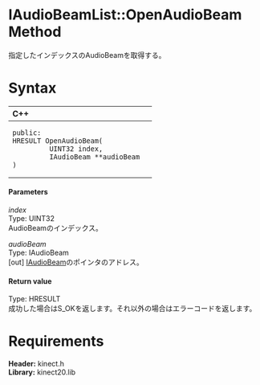 IAudioBeamList::OpenAudioBeam Method  
====================================  

指定したインデックスのAudioBeamを取得する。 <span id="syntaxSection"></span>

Syntax  
======  

<table>
<colgroup>
<col width="100%" />
</colgroup>
<thead>
<tr class="header">
<th align="left">C++</th>
</tr>
</thead>
<tbody>
<tr class="odd">
<td align="left"><pre><code>public:  
HRESULT OpenAudioBeam(  
         UINT32 index,  
         IAudioBeam **audioBeam  
)</code></pre></td>
</tr>
</tbody>
</table>

<span id="ID4EG"></span>
#### Parameters  

*index*    
Type: UINT32  
AudioBeamのインデックス。  

*audioBeam*    
Type: IAudioBeam  
[out] [IAudioBeam](../../IAudioBeam_Interface.md)のポインタのアドレス。  

<span id="ID4EP"></span>
#### Return value  

Type: HRESULT  
成功した場合はS\_OKを返します。それ以外の場合はエラーコードを返します。  

<span id="requirements"></span>

Requirements  
============  

**Header:** kinect.h  
**Library:** kinect20.lib  



<!--Please do not edit the data in the comment block below.-->
<!--
TOCTitle : OpenAudioBeam Method
RLTitle : IAudioBeamList::OpenAudioBeam Method
KeywordK : OpenAudioBeam method
KeywordK : IAudioBeamList::OpenAudioBeam method
KeywordF : IAudioBeamList::OpenAudioBeam
KeywordF : OpenAudioBeam
KeywordF : Microsoft.Kinect.kinect.IAudioBeamList.OpenAudioBeam(UINT32,IAudioBeam@)
KeywordA : M:Microsoft.Kinect.kinect.IAudioBeamList.OpenAudioBeam(UINT32,IAudioBeam@)
AssetID : M:Microsoft.Kinect.kinect.IAudioBeamList.OpenAudioBeam(UINT32,IAudioBeam@)
Locale : en-us
CommunityContent : 1
APIType : Managed
APILocation : 
APIName : Microsoft.Kinect.kinect.IAudioBeamList::OpenAudioBeam
TargetOS : Windows
TopicType : kbSyntax
DevLang : C++
DocSet : K4Wv2
ProjType : K4Wv2Proj
Technology : Kinect for Windows
Product : Kinect for Windows SDK v2
productversion : 20
-->
